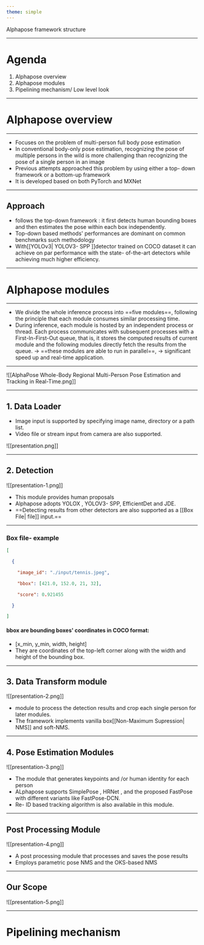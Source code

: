 ```yaml
---
theme: simple
---
```


Alphapose framework structure



---
# Agenda
1. Alphapose overview
2. Alphapose modules
3. Pipelining mechanism/ Low level look
---
# Alphapose overview

---

- Focuses on the problem of multi-person full body pose estimation
- In conventional body-only pose estimation, recognizing the pose of multiple persons in the wild is more challenging than recognizing the pose of a single person in an image
- Previous attempts approached this problem by using either a top- down framework  or a bottom-up framework
- It is developed based on both PyTorch and MXNet
---
## Approach
 - follows the top-down framework : it first detects human bounding boxes and then estimates the pose within each box independently.
- Top-down based methods' performances are dominant on common benchmarks such methodology 
-  With[[YOLOv3| YOLOV3- SPP ]]detector trained on COCO dataset it can achieve on par performance with the state- of-the-art detectors while achieving much higher efficiency.

---
# Alphapose modules

---
 - We divide the whole inference process into ==five modules==, following the principle that each module consumes similar processing time.
- During inference, each module is hosted by an independent process or thread. Each process communicates with subsequent processes with a First-In-First-Out queue, that is, it stores the computed results of current module and the following modules directly fetch the results from the queue.
→ ==these modules are able to run in parallel==, → significant speed up and real-time application.
---

![[AlphaPose Whole-Body Regional Multi-Person Pose Estimation and Tracking in Real-Time.png]]

---
## 1. Data Loader
-  Image input is supported by specifying image name, directory or a path list. 
- Video file or stream input from camera are also supported.

![[presentation.png]]

---
## 2. Detection
![[presentation-1.png]]
-  This module provides human proposals
- Alphapose adopts YOLOX , YOLOV3- SPP, EfficientDet and JDE.
- ==Detecting results from other detectors are also supported as a [[Box File| file]] input.==
---
### Box file- example

```json
[

  {

    "image_id": "./input/tennis.jpeg",

    "bbox": [421.0, 152.0, 21, 32],

    "score": 0.921455

  }

]
```
#### bbox are bounding boxes' coordinates in COCO format: 
- [x_min, y_min, width, height]
- They are coordinates of the top-left corner along with the width and height of the bounding box.



---
## 3. Data Transform module
![[presentation-2.png]]
-  module to process the detection results and crop each single person for later modules.
- The framework implements vanilla box[[Non-Maximum Supression| NMS]] and soft-NMS.
---
## 4. Pose Estimation Modules
![[presentation-3.png]]
- The module that generates keypoints and /or human identity for each person
- ALphapose supports SimplePose , HRNet , and the proposed FastPose with different variants like FastPose-DCN.
-  Re- ID based tracking algorithm is also available in this module.
---
## Post Processing Module
![[presentation-4.png]]
-  A post processing module that processes and saves the pose results
- Employs parametric pose NMS and the OKS-based NMS
---
## Our Scope
![[presentation-5.png]]

---
# Pipelining mechanism
